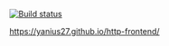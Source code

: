 [![Build status](https://ci.appveyor.com/api/projects/status/leaajoarkp1jaxkj/branch/main?svg=true)](https://ci.appveyor.com/project/Yanius27/http-frontend/branch/main)

https://yanius27.github.io/http-frontend/